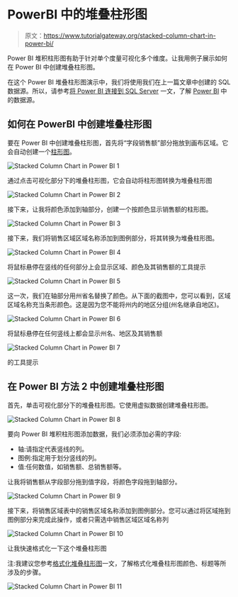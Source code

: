 # PowerBI 中的堆叠柱形图

> 原文：<https://www.tutorialgateway.org/stacked-column-chart-in-power-bi/>

Power BI 堆积柱形图有助于针对单个度量可视化多个维度。让我用例子展示如何在 Power BI 中创建堆叠柱形图。

在这个 Power BI 堆叠柱形图演示中，我们将使用我们在上一篇文章中创建的 SQL 数据源。所以，请参考[将 Power BI 连接到 SQL Server](https://www.tutorialgateway.org/connect-power-bi-to-sql-server/) 一文，了解 [Power BI](https://www.tutorialgateway.org/power-bi-tutorial/) 中的数据源。

## 如何在 PowerBI 中创建堆叠柱形图

要在 Power BI 中创建堆叠柱形图，首先将“字段销售额”部分拖放到画布区域。它会自动创建一个[柱形图](https://www.tutorialgateway.org/column-chart-in-power-bi/)。

![Stacked Column Chart in Power BI 1](img/7b7fc333ed11fbbeff66ce82496067ba.png)

通过点击可视化部分下的堆叠柱形图，它会自动将柱形图转换为堆叠柱形图

![Stacked Column Chart in Power BI 2](img/2efdf676eaea51c1e3f026f57eedded6.png)

接下来，让我将颜色添加到轴部分，创建一个按颜色显示销售额的柱形图。

![Stacked Column Chart in Power BI 3](img/f81f4bde2fbb64ffcdf5e96adc88427c.png)

接下来，我们将销售区域区域名称添加到图例部分，将其转换为堆叠柱形图。

![Stacked Column Chart in Power BI 4](img/825fa8ef4da30784ee574785249ce9cc.png)

将鼠标悬停在竖线的任何部分上会显示区域、颜色及其销售额的工具提示

![Stacked Column Chart in Power BI 5](img/d39ee546ed2c8161e12dcdebfcf91ca1.png)

这一次，我们在轴部分用州省名替换了颜色。从下面的截图中，您可以看到，区域区域名称充当条形颜色。这是因为您不能将州内的地区分组(州名继承自地区)。

![Stacked Column Chart in Power BI 6](img/c2bead3d1b618bfa983530539cb64fec.png)

将鼠标悬停在任何竖线上都会显示州名、地区及其销售额

![Stacked Column Chart in Power BI 7](img/8c1d0e0acd49637721de1096e31c53dc.png)

的工具提示

## 在 Power BI 方法 2 中创建堆叠柱形图

首先，单击可视化部分下的堆叠柱形图。它使用虚拟数据创建堆叠柱形图。

![Stacked Column Chart in Power BI 8](img/e1815bccb670883a7a98d147249eb7ae.png)

要向 Power BI 堆积柱形图添加数据，我们必须添加必需的字段:

*   轴:请指定代表竖线的列。
*   图例:指定用于划分竖线的列。
*   值:任何数值，如销售额、总销售额等。

让我将销售额从字段部分拖到值字段，将颜色字段拖到轴部分。

![Stacked Column Chart in Power BI 9](img/f8acdad1ddf4d69c7fd14a980954855a.png)

接下来，将销售区域表中的销售区域名称添加到图例部分。您可以通过将区域拖到图例部分来完成此操作，或者只需选中销售区域区域名称列

![Stacked Column Chart in Power BI 10](img/80bd0d43a018cb250bd57fc06f270118.png)

让我快速格式化一下这个堆叠柱形图

注:我建议您参考[格式化堆叠柱形图](https://www.tutorialgateway.org/format-power-bi-stacked-column-chart/)一文，了解格式化堆叠柱形图颜色、标题等所涉及的步骤。

![Stacked Column Chart in Power BI 11](img/c2475513211190ca03f724e8073abcc5.png)